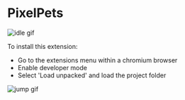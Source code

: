 # PixelPets
![idle gif](https://github.com/Scott-Brasko/PixelPets/blob/main/assets/idle.gif?raw=true)

To install this extension:
 * Go to the extensions menu within a chromium browser
 * Enable developer mode
 * Select 'Load unpacked' and load the project folder
 
 ![jump gif](https://github.com/Scott-Brasko/PixelPets/blob/main/assets/q328km.gif?raw=true)
